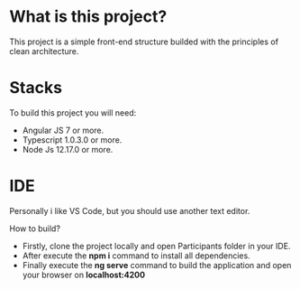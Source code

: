 # What is this project?
This project is a simple front-end structure builded with the principles of clean architecture.

# Stacks
To build this project you will need:
  * Angular JS 7 or more.
  * Typescript 1.0.3.0 or more.
  * Node Js 12.17.0 or more.

# IDE
Personally i like VS Code, but you should use another text editor.

How to build?
   * Firstly, clone the project locally and open Participants folder in your IDE.
   * After execute the **npm i** command to install all dependencies.
   * Finally execute the **ng serve** command to build the application and open your browser on **localhost:4200**



